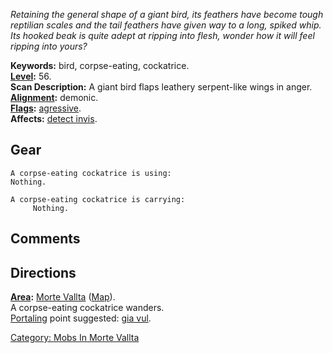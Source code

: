 *Retaining the general shape of a giant bird, its feathers have become
tough reptilian scales and the tail feathers have given way to a long,
spiked whip. Its hooked beak is quite adept at ripping into flesh,
wonder how it will feel ripping into yours?*

**Keywords:** bird, corpse-eating, cockatrice.  
**[Level](Level "wikilink"):** 56.  
**Scan Description:** A giant bird flaps leathery serpent-like wings in
anger.  
**[Alignment](Alignment "wikilink"):** demonic.  
**[Flags](:Category:_Mob_Types "wikilink"):**
[agressive](Aggressive_Mobs "wikilink").  
**Affects:** [detect invis](Detect_Invis "wikilink").  

## Gear

`A corpse-eating cockatrice is using:`  
`Nothing.`

`A corpse-eating cockatrice is carrying:`  
`     Nothing.`

## Comments

## Directions

**[Area](:Category:_Areas "wikilink"):** [Morte
Vallta](:Category:_Morte_Vallta "wikilink")
([Map](Morte_Vallta_Map "wikilink")).  
A corpse-eating cockatrice wanders.  
[Portaling](Portal "wikilink") point suggested: [gia
vul](Giant_Vulture "wikilink").  

[Category: Mobs In Morte
Vallta](Category:_Mobs_In_Morte_Vallta "wikilink")

